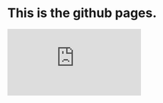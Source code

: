 # This is the github pages.
<embed src="https://chris-sutton.github.io/docs/pdfs/Weekly_Retention_Report.pdf" type="application/pdf" />
